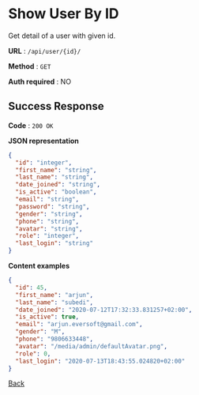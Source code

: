# Show User By ID

Get detail of a user with given id.

**URL** : `/api/user/{id}/`

**Method** : `GET`

**Auth required** : NO

## Success Response

**Code** : `200 OK`

**JSON representation**

```json
{
  "id": "integer",
  "first_name": "string",
  "last_name": "string",
  "date_joined": "string",
  "is_active": "boolean",
  "email": "string",
  "password": "string",
  "gender": "string",
  "phone": "string",
  "avatar": "string",
  "role": "integer",
  "last_login": "string"
}
```

**Content examples**

```json
{
  "id": 45,
  "first_name": "arjun",
  "last_name": "subedi",
  "date_joined": "2020-07-12T17:32:33.831257+02:00",
  "is_active": true,
  "email": "arjun.eversoft@gmail.com",
  "gender": "M",
  "phone": "9806633448",
  "avatar": "/media/admin/defaultAvatar.png",
  "role": 0,
  "last_login": "2020-07-13T18:43:55.024820+02:00"
}
```

[Back](../README.md)
